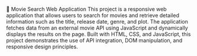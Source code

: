 🎥 Movie Search Web Application
This project is a responsive web application that allows users to search for movies and retrieve detailed information such as the title, release date, genre, and plot. 
The application fetches data from an external movie API using JavaScript and dynamically displays the results on the page. 
Built with HTML, CSS, and JavaScript, this project demonstrates the use of API integration, DOM manipulation, and responsive design principles.
